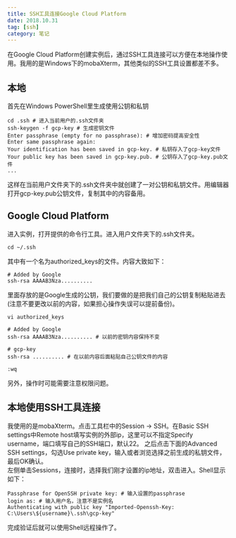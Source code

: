 ```yaml
---
title: SSH工具连接Google Cloud Platform
date: 2018.10.31
tag: [ssh]
category: 笔记
---
```


在Google Cloud Platform创建实例后，通过SSH工具连接可以方便在本地操作使用。我用的是Windows下的mobaXterm，其他类似的SSH工具设置都差不多。

## 本地

首先在Windows PowerShell里生成使用公钥和私钥

```
cd .ssh # 进入当前用户的.ssh文件夹
ssh-keygen -f gcp-key # 生成密钥文件
Enter passphrase (empty for no passphrase): # 增加密码提高安全性
Enter same passphrase again:
Your identification has been saved in gcp-key. # 私钥存入了gcp-key文件
Your public key has been saved in gcp-key.pub. # 公钥存入了gcp-key.pub文件
...
```

这样在当前用户文件夹下的.ssh文件夹中就创建了一对公钥和私钥文件。用编辑器打开gcp-key.pub公钥文件，复制其中的内容备用。

## Google Cloud Platform

进入实例，打开提供的命令行工具。进入用户文件夹下的.ssh文件夹。

```
cd ~/.ssh
```

其中有一个名为authorized_keys的文件。内容大致如下：

```
# Added by Google
ssh-rsa AAAAB3Nza..........
```

里面存放的是Google生成的公钥，我们要做的是把我们自己的公钥复制粘贴进去(注意不要更改以前的内容，如果担心操作失误可以提前备份)。

```
vi authorized_keys

# Added by Google
ssh-rsa AAAAB3Nza.......... # 以前的密钥内容保持不变

# gcp-key
ssh-rsa .......... # 在以前内容后面粘贴自己公钥文件的内容

:wq
```

另外，操作时可能需要注意权限问题。

## 本地使用SSH工具连接

我使用的是mobaXterm。点击工具栏中的Session -> SSH。在Basic SSH settings中Remote host填写实例的外部ip，这里可以不指定Specify username，端口填写自己的SSH端口，默认22。 
之后点击下面的Advanced SSH settings，勾选Use private key，输入或者浏览选择之前生成的私钥文件，最后OK确认。  
左侧单击Sessions，连接时，选择我们刚才设置的ip地址，双击进入。Shell显示如下：

```
Passphrase for OpenSSH private key: # 输入设置的passphrase
login as: # 输入用户名，注意不是实例名
Authenticating with public key "Imported-Openssh-Key: C:\Users\${username}\.ssh\gcp-key"
```

完成验证后就可以使用Shell远程操作了。

